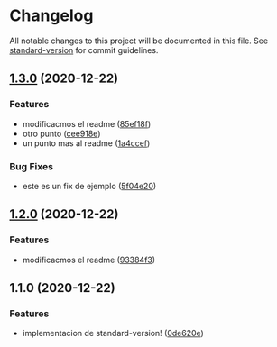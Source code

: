 # Changelog

All notable changes to this project will be documented in this file. See [standard-version](https://github.com/conventional-changelog/standard-version) for commit guidelines.

## [1.3.0](https://github.com/walopper/sender-core/compare/v1.2.0...v1.3.0) (2020-12-22)


### Features

* modificacmos el readme ([85ef18f](https://github.com/walopper/sender-core/commit/85ef18f6ee78a7afef2e4fa425dfd38a84ab913d))
* otro punto ([cee918e](https://github.com/walopper/sender-core/commit/cee918e9a701f923fd0cc603cea8986e7b2a3b58))
* un punto mas al readme ([1a4ccef](https://github.com/walopper/sender-core/commit/1a4ccef8028b7e87fe4366d8ff9ec929300e4452))


### Bug Fixes

* este es un fix de ejemplo ([5f04e20](https://github.com/walopper/sender-core/commit/5f04e202d9d7b865676b0c64706e3db00a8e423d))

## [1.2.0](https://github.com/walopper/sender-core/compare/v1.1.0...v1.2.0) (2020-12-22)


### Features

* modificacmos el readme ([93384f3](https://github.com/walopper/sender-core/commit/93384f35598a52ac0b367887858a69dd9ba2bd07))

## 1.1.0 (2020-12-22)


### Features

* implementacion de standard-version! ([0de620e](https://github.com/walopper/sender-core/commit/0de620e67ca3d5e36d81e831fa66da9135a145f7))

